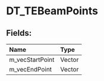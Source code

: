 # DT_TEBeamPoints

## Fields:

| Name | Type |
| :--- | :--- |
| m_vecStartPoint | Vector |
| m_vecEndPoint | Vector |
